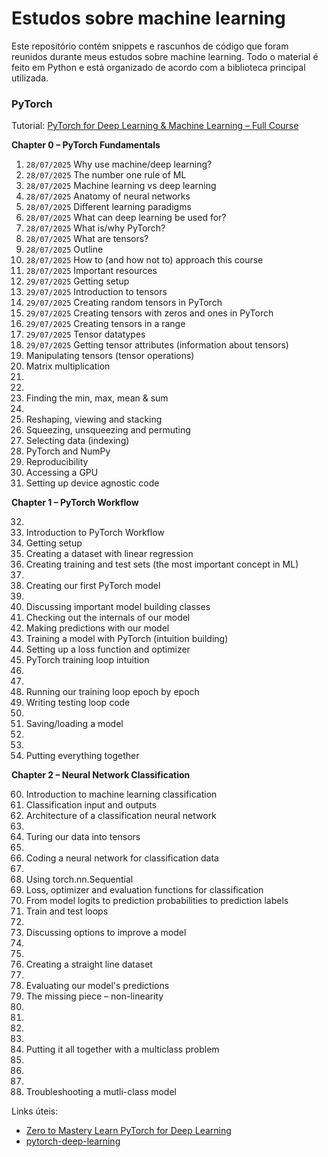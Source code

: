 # Estudos sobre machine learning

Este repositório contém snippets e rascunhos de código que foram reunidos durante meus estudos sobre machine learning. Todo o material é feito em Python e está organizado de acordo com a biblioteca principal utilizada.

### PyTorch

Tutorial: [PyTorch for Deep Learning & Machine Learning – Full Course](https://www.youtube.com/watch?v=V_xro1bcAuA)

**Chapter 0 – PyTorch Fundamentals**

1. `28/07/2025` Why use machine/deep learning?
2. `28/07/2025` The number one rule of ML
3. `28/07/2025` Machine learning vs deep learning
4. `28/07/2025` Anatomy of neural networks
5. `28/07/2025` Different learning paradigms
6. `28/07/2025` What can deep learning be used for?
7. `28/07/2025` What is/why PyTorch?
8. `28/07/2025` What are tensors?
9. `28/07/2025` Outline
10. `28/07/2025` How to (and how not to) approach this course
11. `28/07/2025` Important resources
12. `29/07/2025` Getting setup
13. `29/07/2025` Introduction to tensors
14. `29/07/2025` Creating random tensors in PyTorch
15. `29/07/2025` Creating tensors with zeros and ones in PyTorch
16. `29/07/2025` Creating tensors in a range
17. `29/07/2025` Tensor datatypes
18. `29/07/2025` Getting tensor attributes (information about tensors)
19. Manipulating tensors (tensor operations)
20. Matrix multiplication
21. 
22. 
23. Finding the min, max, mean & sum
24. 
25. Reshaping, viewing and stacking
26. Squeezing, unsqueezing and permuting
27. Selecting data (indexing)
28. PyTorch and NumPy
29. Reproducibility
30. Accessing a GPU
31. Setting up device agnostic code

**Chapter 1 – PyTorch Workflow**

32. 
33. Introduction to PyTorch Workflow
34. Getting setup
35. Creating a dataset with linear regression
36. Creating training and test sets (the most important concept in ML)
37. 
38. Creating our first PyTorch model
39. 
40. Discussing important model building classes
41. Checking out the internals of our model
42. Making predictions with our model
43. Training a model with PyTorch (intuition building)
44. Setting up a loss function and optimizer
45. PyTorch training loop intuition
46. 
47. 
48. Running our training loop epoch by epoch
49. Writing testing loop code
50. 
51. Saving/loading a model
52. 
53. 
54. Putting everything together

**Chapter 2 – Neural Network Classification**

60. Introduction to machine learning classification
61. Classification input and outputs
62. Architecture of a classification neural network
63. 
64. Turing our data into tensors
65. 
66. Coding a neural network for classification data
67. 
68. Using torch.nn.Sequential
69. Loss, optimizer and evaluation functions for classification
70. From model logits to prediction probabilities to prediction labels
71. Train and test loops
72. 
73. Discussing options to improve a model
74. 
75. 
76. Creating a straight line dataset
77. 
78. Evaluating our model's predictions
79. The missing piece – non-linearity
80. 
81. 
82. 
83. 
84. Putting it all together with a multiclass problem
85. 
86. 
87. 
88. Troubleshooting a mutli-class model

Links úteis:

* [Zero to Mastery Learn PyTorch for Deep Learning](https://www.learnpytorch.io/)
* [pytorch-deep-learning](https://github.com/mrdbourke/pytorch-deep-learning)
